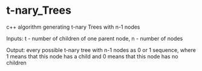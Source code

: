 # t-nary_Trees
c++ algorithm generating t-nary Trees with n-1 nodes

Inputs: t - number of children of one parent node, n - number of nodes

Output: every possible t-nary tree with n-1 nodes as 0 or 1 sequence, where 1 means that this node has a child and 0 means that this node has no children
